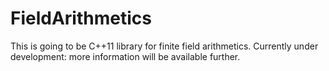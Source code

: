 FieldArithmetics
============

This is going to be C++11 library for finite field arithmetics. Currently under development: more information will be available further. 
